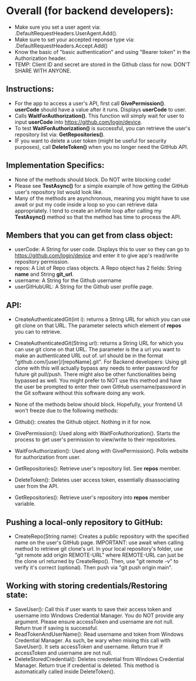 # Overall (for backend developers):
- Make sure you set a user agent via: <clientVariable>.DefaultRequestHeaders.UserAgent.Add().
- Make sure to set your accepted reponse type via: <clientVariable>.DefaultRequestHeaders.Accept.Add()
- Know the basic of "basic authentication" and using "Bearer token" in the Authorization header.
- TEMP: Client ID and secret are stored in the Github class for now. DON'T SHARE WITH ANYONE.

## Instructions:
- For the app to access a user's API, first call **GivePermission()**. **userCode** should have a value after it runs. Displays **userCode** to user.
- Calls **WaitForAuthorization()**. This function will simply wait for user to input **userCode** into https://github.com/login/device.
- To test **WaitForAuthorization()** is successful, you can retrieve the user's repository list via: **GetRepositories()**.
- IF you want to delete a user token (might be useful for security purposes), call **DeleteToken()** when you no longer need the GitHub API.

## Implementation Specifics:
- None of the methods should block. Do NOT write blocking code!
- Please see **TestAsync()** for a simple example of how getting the GitHub user's repository list would look like.
- Many of the methods are asynchronous, meaning you might have to use await or put my code inside a loop so you can retrieve data appropriately.
  I tend to create an infinite loop after calling my **TestAsync()** method so that the method has time to process the API.

## Members that you can get from class object:
- userCode: A String for user code. Displays this to user so they can go to https://github.com/login/device and enter it to give app's read/write repository permission.
- repos: A List of Repo class objects. A Repo object has 2 fields: String **name** and String **git_url**.
- username: A String for the Github username
- userGitHubURL: A String for the Github user profile page.

## API:
- CreateAuthenticatedGit(int i): returns a String URL for which you can use git clone on that URL. The parameter selects which element of **repos** you can to retrieve.
- CreateAuthenticatedGit(String url): returns a String URL for which you can use git clone on that URL. The parameter is the a url you want to make an authenticated URL out of.
url should be in the format "github.com/[user]/[repoName].git".
For Backend developers: Using git clone with this will actually bypass any needs to enter password for future git pull/push. There might also be other functionalities being bypassed as well.
You might prefer to NOT use this method and have the user be prompted to enter their own GitHub username/password in the Git software without this software doing any work.

- None of the methods below should block. Hopefully, your frontend UI won't freeze due to the following methods:

- Github(): creates the Github object. Nothing in it for now.
- GivePermission(): Used along with WaitForAuthorization(). Starts the process to get user's permission to view/write to their repositories.
- WaitForAuthorization(): Used along with GivePermission(). Polls website for authorization from user.
- GetRepositories(): Retrieve user's repository list. See **repos** member.
- DeleteToken(): Deletes user access token, essentially disassociating user from the API.
- GetRepositories(): Retrieve user's repository into **repos** member variable.

## Pushing a local-only repository to GitHub:
- CreateRepo(String name): Creates a public repository with the specified name on the user's GitHub page. IMPORTANT: use await when calling method to retrieve git clone's url.
In your local repository's folder, use "git remote add origin REMOTE-URL" where REMOTE-URL can just be the clone url returned by CreateRepo().
Then, use "git remote -v" to verify it's correct (optional). Then push via "git push origin main".

## Working with storing credentials/Restoring state:
- SaveUser(): Call this if user wants to save their access token and username into Windows Credential Manager. You do NOT provide any argument. Please ensure
accessToken and username are not null. Return true if saving is successful.
- ReadTokenAndUserName(): Read username and token from Windows Credential Manager. As such, be wary when mixing this call with SaveUser(). It sets accessToken
and username. Return true if accessToken and username are not null.
- DeleteStoredCredential(): Deletes credential from Windows Credential Manager. Return true if credential is deleted. This method is automatically called inside
DeleteToken().